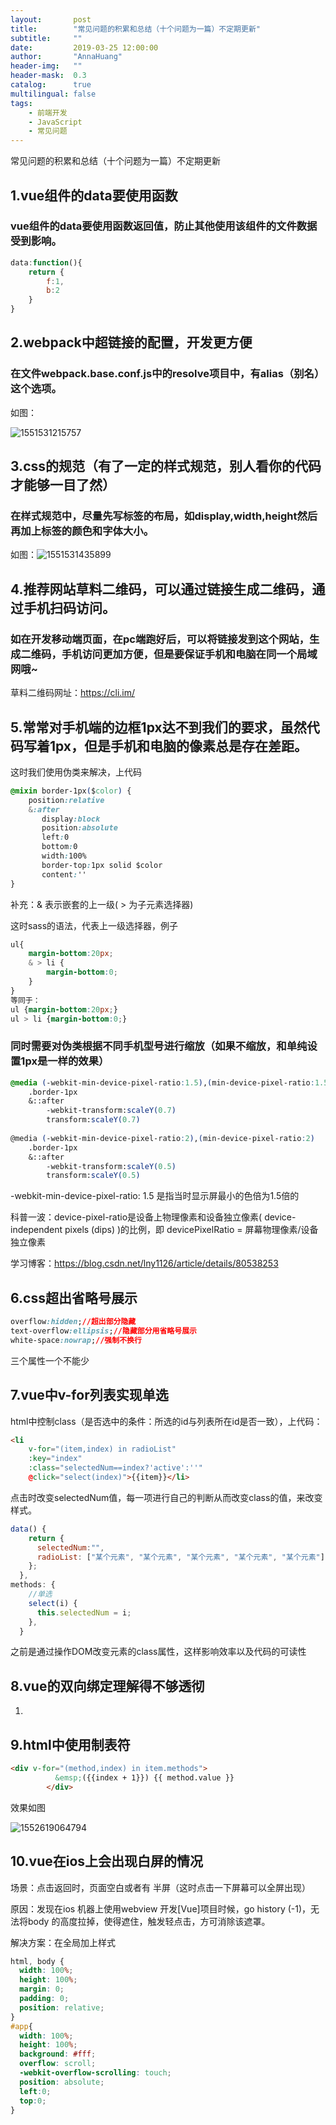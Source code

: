 ```yaml
---
layout:       post
title:        "常见问题的积累和总结（十个问题为一篇）不定期更新"
subtitle:     ""
date:         2019-03-25 12:00:00
author:       "AnnaHuang"
header-img:   ""
header-mask:  0.3
catalog:      true
multilingual: false 
tags:
    - 前端开发
    - JavaScript
    - 常见问题
---
```


常见问题的积累和总结（十个问题为一篇）不定期更新

## 1.vue组件的data要使用函数

### vue组件的data要使用函数返回值，防止其他使用该组件的文件数据受到影响。

```javascript
data:function(){
    return {
        f:1,
        b:2
    }
}
```

## 2.webpack中超链接的配置，开发更方便

### 在文件webpack.base.conf.js中的resolve项目中，有alias（别名）这个选项。

如图：

![1551531215757](C:\Users\huangyiyuan\AppData\Roaming\Typora\typora-user-images\1551531215757.png)

## 3.css的规范（有了一定的样式规范，别人看你的代码才能够一目了然）

### 在样式规范中，尽量先写标签的布局，如display,width,height然后再加上标签的颜色和字体大小。

如图：![1551531435899](C:\Users\huangyiyuan\AppData\Roaming\Typora\typora-user-images\1551531435899.png)

## 4.推荐网站草料二维码，可以通过链接生成二维码，通过手机扫码访问。

### 如在开发移动端页面，在pc端跑好后，可以将链接发到这个网站，生成二维码，手机访问更加方便，但是要保证手机和电脑在同一个局域网哦~

草料二维码网址：https://cli.im/

## 5.常常对手机端的边框1px达不到我们的要求，虽然代码写着1px，但是手机和电脑的像素总是存在差距。

这时我们使用伪类来解决，上代码

```css
@mixin border-1px($color) {
	position:relative
	&:after
	   display:block
	   position:absolute
	   left:0
	   bottom:0
	   width:100%
	   border-top:1px solid $color
	   content:''
}
```

补充：& 表示嵌套的上一级( > 为子元素选择器)

这时sass的语法，代表上一级选择器，例子

```scss
ul{
    margin-bottom:20px;
    & > li {
        margin-bottom:0;
    }
}
等同于：
ul {margin-bottom:20px;}
ul > li {margin-bottom:0;}
```

### 同时需要对伪类根据不同手机型号进行缩放（如果不缩放，和单纯设置1px是一样的效果）

```scss
@media (-webkit-min-device-pixel-ratio:1.5),(min-device-pixel-ratio:1.5)
	.border-1px
	&::after
		-webkit-transform:scaleY(0.7)
		transform:scaleY(0.7)
		
@media (-webkit-min-device-pixel-ratio:2),(min-device-pixel-ratio:2)
	.border-1px
	&::after
		-webkit-transform:scaleY(0.5)
		transform:scaleY(0.5)
```

-webkit-min-device-pixel-ratio: 1.5
是指当时显示屏最小的色倍为1.5倍的

科普一波：device-pixel-ratio是设备上物理像素和设备独立像素( device-independent pixels (dips) )的比例，即 devicePixelRatio = 屏幕物理像素/设备独立像素

学习博客：https://blog.csdn.net/lny1126/article/details/80538253

## 6.css超出省略号展示

```css
overflow:hidden;//超出部分隐藏
text-overflow:ellipsis;//隐藏部分用省略号展示
white-space:nowrap;//强制不换行
```

三个属性一个不能少

## 7.vue中v-for列表实现单选

html中控制class（是否选中的条件：所选的id与列表所在id是否一致），上代码：

```html
<li 
    v-for="(item,index) in radioList" 
    :key="index" 
    :class="selectedNum==index?'active':''" 
    @click="select(index)">{{item}}</li>
```

点击时改变selectedNum值，每一项进行自己的判断从而改变class的值，来改变样式。

```javascript
data() {
    return {
      selectedNum:"",
      radioList: ["某个元素", "某个元素", "某个元素", "某个元素", "某个元素"],
    };
  },
methods: {
    //单选
    select(i) {
      this.selectedNum = i;
    },
  }
```

之前是通过操作DOM改变元素的class属性，这样影响效率以及代码的可读性

## 8.vue的双向绑定理解得不够透彻

1.

## 9.html中使用制表符

```html
<div v-for="(method,index) in item.methods">
          &emsp;({{index + 1}}) {{ method.value }}
        </div>
```

效果如图

![1552619064794](C:\Users\huangyiyuan\AppData\Roaming\Typora\typora-user-images\1552619064794.png)

## 10.vue在ios上会出现白屏的情况

场景：点击返回时，页面空白或者有 半屏（这时点击一下屏幕可以全屏出现）

原因：发现在ios 机器上使用webview 开发[Vue]项目时候，go history (-1)，无法将body 的高度拉掉，使得遮住，触发轻点击，方可消除该遮罩。

解决方案：在全局加上样式

```css
html, body {
  width: 100%;
  height: 100%;
  margin: 0;
  padding: 0;
  position: relative;
}
#app{
  width: 100%;
  height: 100%;
  background: #fff;
  overflow: scroll;
  -webkit-overflow-scrolling: touch;
  position: absolute;
  left:0;
  top:0;
}
```

